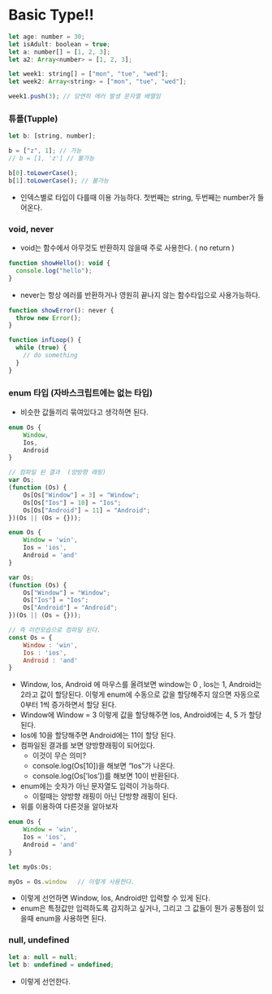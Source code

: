 # Basic Type!!

```jsx
let age: number = 30;
let isAdult: boolean = true;
let a: number[] = [1, 2, 3];
let a2: Array<number> = [1, 2, 3];

let week1: string[] = ["mon", "tue", "wed"];
let week2: Array<string> = ["mon", "tue", "wed"];

week1.push(3); // 당연히 에러 발생 문자열 배열임
```

### 튜플(Tupple)

```jsx
let b: [string, number];

b = ["z", 1]; // 가능
// b = [1, 'z'] // 불가능

b[0].toLowerCase();
b[1].toLowerCase(); // 불가능
```

- 인덱스별로 타입이 다를때 이용 가능하다. 첫번째는 string, 두번째는 number가 들어온다.

### void, never

- void는 함수에서 아무것도 반환하지 않을때 주로 사용한다. ( no return )

```jsx
function showHello(): void {
  console.log("hello");
}
```

- never는 항상 에러를 반환하거나 영원히 끝나지 않는 함수타입으로 사용가능하다.

```jsx
function showError(): never {
  throw new Error();
}

function infLoop() {
  while (true) {
    // do something
  }
}
```

### enum 타입 (자바스크립트에는 없는 타입)

- 비슷한 값들끼리 묶여있다고 생각하면 된다.

```jsx
enum Os {
	Window,
	Ios,
	Android
}

// 컴파일 된 결과  (양방향 래핑)
var Os;
(function (Os) {
	Os[Os["Window"] = 3] = "Window";
	Os[Os["Ios"] = 10] = "Ios";
	Os[Os["Android"] = 11] = "Android";
})(Os || (Os = {}));

enum Os {
	Window = 'win',
	Ios = 'ios',
	Android = 'and'
}

var Os;
(function (Os) {
	Os["Window"] = "Window";
	Os["Ios"] = "Ios";
	Os["Android"] = "Android";
})(Os || (Os = {}));

// 즉 이런모습으로 컴파일 된다.
const Os = {
	Window : 'win',
	Ios : 'ios',
	Android : 'and'
}
```

- Window, Ios, Android 에 마우스를 올려보면 window는 0 , Ios는 1, Android는 2라고 값이 할당된다. 이렇게 enum에 수동으로 값을 할당해주지 않으면 자동으로 0부터 1씩 증가하면서 할당 된다.
- Window에 Window = 3 이렇게 값을 할당해주면 Ios, Android에는 4, 5 가 할당 된다.
- Ios에 10을 할당해주면 Android에는 11이 할당 된다.
- 컴파일된 결과를 보면 양방향래핑이 되어있다.
  - 이것이 무슨 의미?
  - console.log(Os[10])을 해보면 “Ios”가 나온다.
  - console.log(Os[’Ios’])를 해보면 10이 반환된다.
- enum에는 숫자가 아닌 문자열도 입력이 가능하다.
  - 이럴때는 양방향 래핑이 아닌 단방향 래핑이 된다.
- 위를 이용하여 다른것을 알아보자

```jsx
enum Os {
	Window = 'win',
	Ios = 'ios',
	Android = 'and'
}

let myOs:Os;

myOs = Os.window   // 이렇게 사용한다.
```

- 이렇게 선언하면 Window, Ios, Android만 입력할 수 있게 된다.
- enum은 특정값만 입력하도록 감지하고 싶거나, 그리고 그 값들이 뭔가 공통점이 있을때 enum을 사용하면 된다.

### null, undefined

```jsx
let a: null = null;
let b: undefined = undefined;
```

- 이렇게 선언한다.
